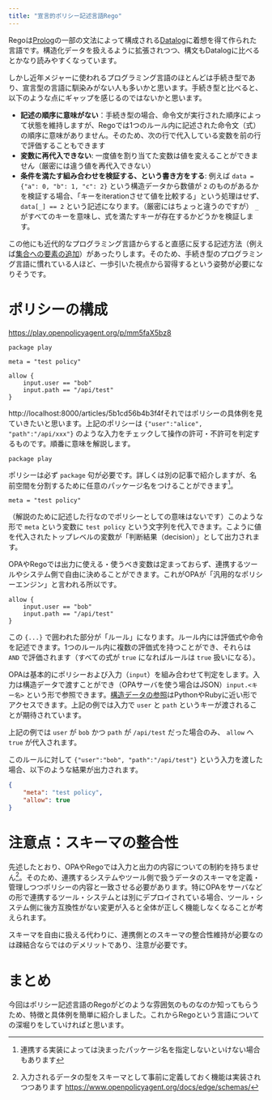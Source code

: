 ```yaml
---
title: "宣言的ポリシー記述言語Rego"
---
```


Regoは[Prolog](https://ja.wikipedia.org/wiki/Prolog)の一部の文法によって構成される[Datalog](https://en.wikipedia.org/wiki/Datalog)に着想を得て作られた言語です。構造化データを扱えるように拡張されつつ、構文もDatalogに比べるとかなり読みやすくなっています。

しかし近年メジャーに使われるプログラミング言語のほとんどは手続き型であり、宣言型の言語に馴染みがない人も多いかと思います。手続き型と比べると、以下のような点にギャップを感じるのではないかと思います。

- **記述の順序に意味がない**：手続き型の場合、命令文が実行された順序によって状態を維持しますが、Regoでは1つのルール内に記述された命令文（式）の順序に意味がありません。そのため、次の行で代入している変数を前の行で評価することもできます
- **変数に再代入できない**: 一度値を割り当てた変数は値を変えることができません（厳密には違う値を再代入できない）
- **条件を満たす組み合わせを検証する、という書き方をする**: 例えば `data = {"a": 0, "b": 1, "c": 2}` という構造データから数値が `2` のものがあるかを検証する場合、「キーをiterationさせて値を比較する」という処理はせず、`data[_] == 2` という記述になります。（厳密にはちょっと違うのですが） `_` がすべてのキーを意味し、式を満たすキーが存在するかどうかを検証します。

この他にも近代的なプログラミング言語からすると直感に反する記述方法（例えば[集合への要素の追加](https://play.openpolicyagent.org/p/vAiFKpdPPI)）があったりします。そのため、手続き型のプログラミング言語に慣れている人ほど、一歩引いた視点から習得するという姿勢が必要になりそうです。

# ポリシーの構成

https://play.openpolicyagent.org/p/mm5faX5bz8

```rego
package play

meta = "test policy"

allow {
	input.user == "bob"
	input.path == "/api/test"
}
```

http://localhost:8000/articles/5b1cd56b4b3f4fそれではポリシーの具体例を見ていきたいと思います。上記のポリシーは `{"user":"alice", "path":"/api/xxx"}` のような入力をチェックして操作の許可・不許可を判定するものです。順番に意味を解説します。

```rego
package play
```

ポリシーは必ず `package` 句が必要です。詳しくは別の記事で紹介しますが、名前空間を分割するために任意のパッケージ名をつけることができます[^pkg-name]。

```rego
meta = "test policy"
```

（解説のために記述した行なのでポリシーとしての意味はないです）このような形で `meta` という変数に `test policy` という文字列を代入できます。こように値を代入されたトップレベルの変数が「判断結果（decision）」として出力されます。

OPAやRegoでは出力に使える・使うべき変数は定まっておらず、連携するツールやシステム側で自由に決めることができます。これがOPAが「汎用的なポリシーエンジン」と言われる所以です。

```rego
allow {
	input.user == "bob"
	input.path == "/api/test"
}
```

この `{...}` で囲われた部分が「ルール」になります。ルール内には評価式や命令を記述できます。1つのルール内に複数の評価式を持つことができ、それらは `AND` で評価されます（すべての式が `true` になればルールは `true` 扱いになる）。

OPAは基本的にポリシーおよび入力（`input`）を組み合わせて判定をします。入力は構造データで渡すことができ（OPAサーバを使う場合はJSON）`input.<キー名>` という形で参照できます。[構造データの参照](https://www.openpolicyagent.org/docs/latest/policy-language/#references)はPythonやRubyに近い形でアクセスできます。上記の例では入力で `user` と `path` というキーが渡されることが期待されています。

上記の例では `user` が `bob` かつ `path` が `/api/test` だった場合のみ、 `allow` へ `true` が代入されます。

このルールに対して `{"user":"bob", "path":"/api/test"}` という入力を渡した場合、以下のような結果が出力されます。

```json
{
	"meta": "test policy",
	"allow": true
}
```

# 注意点：スキーマの整合性

先述したとおり、OPAやRegoでは入力と出力の内容についての制約を持ちません[^type-check]。そのため、連携するシステムやツール側で扱うデータのスキーマを定義・管理しつつポリシーの内容と一致させる必要があります。特にOPAをサーバなどの形で連携するツール・システムとは別にデプロイされている場合、ツール・システム側に後方互換性がない変更が入ると全体が正しく機能しなくなることが考えられます。

スキーマを自由に扱える代わりに、連携側とのスキーマの整合性維持が必要なのは疎結合ならではのデメリットであり、注意が必要です。

# まとめ

今回はポリシー記述言語のRegoがどのような雰囲気のものなのか知ってもらうため、特徴と具体例を簡単に紹介しました。これからRegoという言語についての深堀りをしていければと思います。

[^pkg-name]: 連携する実装によっては決まったパッケージ名を指定しないといけない場合もあります
[^type-check]: 入力されるデータの型をスキーマとして事前に定義しておく機能は実装されつつあります https://www.openpolicyagent.org/docs/edge/schemas/